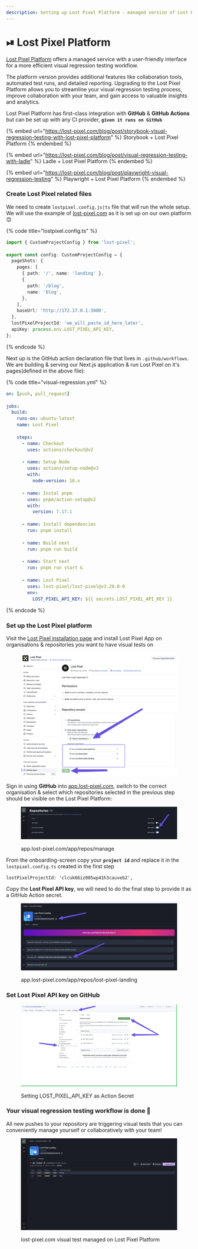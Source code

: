```yaml
---
description: Setting up Lost Pixel Platform - managed version of Lost Pixel
---
```


# ⏯ Lost Pixel Platform

[Lost Pixel Platform](https://lost-pixel.com) offers a managed service with a user-friendly interface for a more efficient visual regression testing workflow.

The platform version provides additional features like collaboration tools, automated test runs, and detailed reporting. Upgrading to the Lost Pixel Platform allows you to streamline your visual regression testing process, improve collaboration with your team, and gain access to valuable insights and analytics.

Lost Pixel Platform has first-class integration with **GitHub** & **GitHub Actions** but can be set up with any CI provider, **`given it runs on GitHub`**

{% embed url="https://lost-pixel.com/blog/post/storybook-visual-regression-testing-with-lost-pixel-platform" %}
Storybook + Lost Pixel Platform
{% endembed %}

{% embed url="https://lost-pixel.com/blog/post/visual-regression-testing-with-ladle" %}
Ladle + Lost Pixel Platform
{% endembed %}

{% embed url="https://lost-pixel.com/blog/post/playwright-visual-regression-testing" %}
Playwright + Lost Pixel Platform
{% endembed %}

### Create Lost Pixel related files

We need to create `lostpixel.config.js|ts` file that will run the whole setup. We will use the example of [lost-pixel.com](https://www.lost-pixel.com) as it is set up on our own platform 😊

{% code title="lostpixel.config.ts" %}

```typescript
import { CustomProjectConfig } from 'lost-pixel';

export const config: CustomProjectConfig = {
  pageShots: {
    pages: [
      { path: '/', name: 'landing' },
      {
        path: '/blog',
        name: 'blog',
      },
    ],
    baseUrl: 'http://172.17.0.1:3000',
  },
  lostPixelProjectId: 'we_will_paste_id_here_later',
  apiKey: process.env.LOST_PIXEL_API_KEY,
};
```

{% endcode %}

Next up is the GitHub action declaration file that lives in `.github/workflows`. We are building & serving our Next.js application & run Lost Pixel on it's pages(defined in the above file):

{% code title="visual-regression.yml" %}

```yaml
on: [push, pull_request]

jobs:
  build:
    runs-on: ubuntu-latest
    name: Lost Pixel

    steps:
      - name: Checkout
        uses: actions/checkout@v2

      - name: Setup Node
        uses: actions/setup-node@v3
        with:
          node-version: 16.x

      - name: Instal pnpm
        uses: pnpm/action-setup@v2
        with:
          version: 7.17.1

      - name: Install dependencies
        run: pnpm install

      - name: Build next
        run: pnpm run build

      - name: Start next
        run: pnpm run start &

      - name: Lost Pixel
        uses: lost-pixel/lost-pixel@v3.20.0-0
        env:
          LOST_PIXEL_API_KEY: ${{ secrets.LOST_PIXEL_API_KEY }}
```

{% endcode %}

### Set up the Lost Pixel platform

Visit the [Lost Pixel installation page](https://github.com/apps/lost-pixel/installations/new) and install Lost Pixel App on organisations & repositories you want to have visual tests on

<figure><img src="../.gitbook/assets/SCR-20230114-p4f (3).png" alt=""><figcaption></figcaption></figure>

Sign in using **GitHub** into [app.lost-pixel.com](https://app.lost-pixel.com), switch to the correct organisation & select which repositories selected in the previous step should be visible on the Lost Pixel Platform:

<figure><img src="../.gitbook/assets/SCR-20230114-pbf.png" alt=""><figcaption><p>app.lost-pixel.com/app/repos/manage</p></figcaption></figure>

From the onboarding-screen copy your **`project id`** and replace it in the `lostpixel.config.ts` created in the first step

```
lostPixelProjectId: 'clcuk66iz005wp41h3cauveb2',
```

Copy the **Lost Pixel API key**, we will need to do the final step to provide it as a GitHub Action secret.&#x20;

<figure><img src="../.gitbook/assets/SCR-20230114-phf.png" alt=""><figcaption><p>app.lost-pixel.com/app/repos/lost-pixel-landing </p></figcaption></figure>

### Set Lost Pixel API key on GitHub

<figure><img src="../.gitbook/assets/SCR-20230114-oyx.png" alt=""><figcaption><p>Setting LOST_PIXEL_API_KEY as Action Secret</p></figcaption></figure>

### Your visual regression testing workflow is done 🎊

All new pushes to your repository are triggering visual tests that you can conveniently manage yourself or collaboratively with your team!

<figure><img src="../.gitbook/assets/image (2) (1).png" alt=""><figcaption><p>lost-pixel.com visual test managed on Lost Pixel Platform</p></figcaption></figure>
